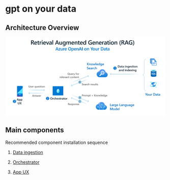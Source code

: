 # gpt on your data

## Architecture Overview

<img src="media/oyd-rag.png" alt="imagem" width="1024">

## Main components

Recommended component installation sequence

1) [Data ingestion](https://github.com/placerda/gpt-oyd-ingestion)

2) [Orchestrator](https://github.com/placerda/gpt-oyd-orchestrator)

3) [App UX](https://github.com/placerda/gpt-oyd-frontend)
